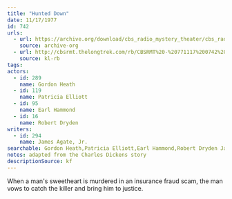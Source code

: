 ```yaml
---
title: "Hunted Down"
date: 11/17/1977
id: 742
urls: 
  - url: https://archive.org/download/cbs_radio_mystery_theater/cbs_radio_mystery_theater-0701-0750.zip/cbs_radio_mystery_theater-0701-0750%2Fcbsrmt_0742_hunted_down.mp3
    source: archive-org
  - url: http://cbsrmt.thelongtrek.com/rb/CBSRMT%20-%20771117%200742%20Hunted%20Down_WLNH-FM_rb.mp3
    source: kl-rb
tags: 
actors:  
  - id: 289
    name: Gordon Heath  
  - id: 119
    name: Patricia Elliott  
  - id: 95
    name: Earl Hammond  
  - id: 16
    name: Robert Dryden
writers:  
  - id: 294
    name: James Agate, Jr.
searchable: Gordon Heath,Patricia Elliott,Earl Hammond,Robert Dryden James Agate, Jr.
notes: adapted from the Charles Dickens story
descriptionSource: kf
---
```

When a man's sweetheart is murdered in an insurance fraud scam, the man vows to catch the killer and bring him to justice.